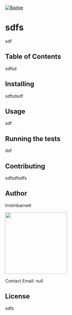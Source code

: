 
  [![Badge](https://img.shields.io/badge/green-green-green)](https://img.shields.io/badge/green-green-green)

# sdfs

sdf

## Table of Contents
sdfsd

## Installing
sdfsdsdf

## Usage
sdf

## Running the tests
dsf

## Contributing
sdfsdfsdfs

## Author
tristinbarnett 

<img src="https://avatars1.githubusercontent.com/u/59523370?v=4" width="200" height="200" />

Contact Email: null

## License
sdfs

